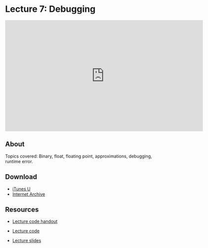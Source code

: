 # Lecture 7: Debugging

<iframe width="640" height="360" src="http://www.youtube.com/embed/5gt2WDBl8-0?feature=player_detailpage" frameborder="0" allowfullscreen></iframe>

## About
Topics covered: Binary, float, floating point, approximations, debugging, runtime error.

## Download

- [iTunes U](http://itunes.apple.com/us/itunes-u/lecture-7-debugging/id499270153?i=110101037)
- [Internet Archive](http://www.archive.org/download/MIT6.00SCS11/MIT6_00SCS11_lec07_300k.mp4)


## Resources

- [Lecture code handout](http://ocw.mit.edu/courses/electrical-engineering-and-computer-science/6-00sc-introduction-to-computer-science-and-programming-spring-2011/unit-1/lecture-7-debugging/MIT6_00SCS11_lec07.pdf)

- [Lecture code](http://ocw.mit.edu/courses/electrical-engineering-and-computer-science/6-00sc-introduction-to-computer-science-and-programming-spring-2011/unit-1/lecture-7-debugging/lec07.py)

- [Lecture slides](http://ocw.mit.edu/courses/electrical-engineering-and-computer-science/6-00sc-introduction-to-computer-science-and-programming-spring-2011/unit-1/lecture-7-debugging/MIT6_00SCS11_lec07_slides.pdf)



